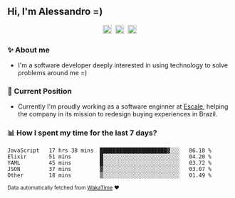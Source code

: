 ## Hi, I'm Alessandro =)

<p align="center">
  <a href="https://www.linkedin.com/in/alessandro-costa-dev/"><img src="https://img.shields.io/badge/-alessandro--costa--dev-%233f7ec6?style=flat-square&logo=Linkedin&logoColor=white" height="20"/></a>&nbsp;&nbsp;<a href="https://medium.com/@alessandro_costa"><img src="https://img.shields.io/badge/-%40alessandro__costa-%20black?style=flat-square&logo=Medium" height="20"/></a>&nbsp;&nbsp;<a href="mailto:alessandro96fc@gmail.com"><img src="https://img.shields.io/badge/-alessandro96fc%40gmail.com-%23c14438?style=flat-square&logo=Gmail&logoColor=white" height="20"/></a>
</p>

### :sparkles: About me

- I'm a software developer deeply interested in using technology to solve problems around me =)

### :office: Current Position 

-  Currently I'm proudly working as a software enginner at [Escale](https://github.com/escaletech), helping the company in its mission to redesign buying experiences in Brazil.

### :bar_chart: How I spent my time for the last 7 days?

<!--START_SECTION:waka-->
```text
JavaScript   17 hrs 38 mins  █████████████████████▓░░░   86.18 % 
Elixir       51 mins         █░░░░░░░░░░░░░░░░░░░░░░░░   04.20 % 
YAML         45 mins         █░░░░░░░░░░░░░░░░░░░░░░░░   03.72 % 
JSON         37 mins         ▓░░░░░░░░░░░░░░░░░░░░░░░░   03.07 % 
Other        18 mins         ▒░░░░░░░░░░░░░░░░░░░░░░░░   01.49 % 
```
<!--END_SECTION:waka-->

<sub>Data automatically fetched from [WakaTime](https://wakatime.com/) :heart:</sub>
